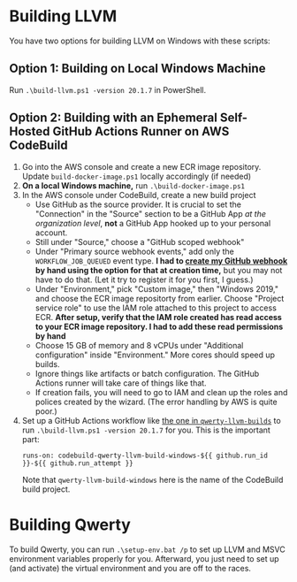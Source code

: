 Building LLVM
=============

You have two options for building LLVM on Windows with these scripts:

## Option 1: Building on Local Windows Machine

Run `.\build-llvm.ps1 -version 20.1.7` in PowerShell.

## Option 2: Building with an Ephemeral Self-Hosted GitHub Actions Runner on AWS CodeBuild

1. Go into the AWS console and create a new ECR image repository. Update
   `build-docker-image.ps1` locally accordingly (if needed)
2. **On a local Windows machine,** run `.\build-docker-image.ps1`
3. In the AWS console under CodeBuild, create a new build project
   * Use GitHub as the source provider. It is crucial to set the "Connection"
     in the "Source" section to be a GitHub App _at the organization level_,
     **not** a GitHub App hooked up to your personal account.
   * Still under "Source," choose a "GitHub scoped webhook"
   * Under "Primary source webhook events," add only the `WORKFLOW_JOB_QUEUED`
     event type. **I had to [create my GitHub webhook][1] by hand using the
     option for that at creation time,** but you may not have to do that.
     (Let it try to register it for you first, I guess.)
   * Under "Environment," pick "Custom image," then "Windows 2019," and choose
     the ECR image repositorty from earlier. Choose "Project service role" to
     use the IAM role attached to this project to access ECR. **After setup,
     verify that the IAM role created has read access to your ECR image
     repository. I had to add these read permissions by hand**
   * Choose 15 GB of memory and 8 vCPUs under "Additional configuration" inside
     "Environment." More cores should speed up builds.
   * Ignore things like artifacts or batch configuration. The GitHub Actions
     runner will take care of things like that.
   * If creation fails, you will need to go to IAM and clean up the roles and
     polices created by the wizard. (The error handling by AWS is quite poor.)
4. Set up a GitHub Actions workflow like [the one in `qwerty-llvm-builds`][2]
   to run `.\build-llvm.ps1 -version 20.1.7` for you. This is the important
   part:
   ```
   runs-on: codebuild-qwerty-llvm-build-windows-${{ github.run_id }}-${{ github.run_attempt }}
   ```
   Note that `qwerty-llvm-build-windows` here is the name of the CodeBuild
   build project.

Building Qwerty
===============

To build Qwerty, you can run `.\setup-env.bat /p` to set up LLVM and MSVC
environment variables properly for you. Afterward, you just need to set up (and
activate) the virtual environment and you are off to the races.

[1]: https://docs.aws.amazon.com/codebuild/latest/userguide/github-manual-webhook.html
[2]: https://github.com/gt-tinker/qwerty-llvm-builds/blob/main/.github/workflows/build-llvm.yml
